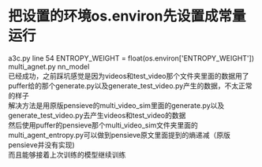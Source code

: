 # 把设置的环境os.environ先设置成常量运行  
a3c.py  line 54   ENTROPY_WEIGHT = float(os.environ['ENTROPY_WEIGHT'])  
multi_agnet.py  nn_model  
已经成功，之前踩坑感觉是因为videos和test_video那个文件夹里面的数据用了puffer给的那个generate.py以及generate_test_video.py产生的数据，不太正常的样子  
解决方法是用原版pensieve的multi_video_sim里面的generate.py以及generate_test_video.py去产生videos和test_video的数据  
然后使用puffer的pensieve那个multi_video_sim文件夹里面的multi_agent_entropy.py可以做到pensieve原文里面提到的熵递减（原版pensieve并没有实现)  
而且能够接着上次训练的模型继续训练  

